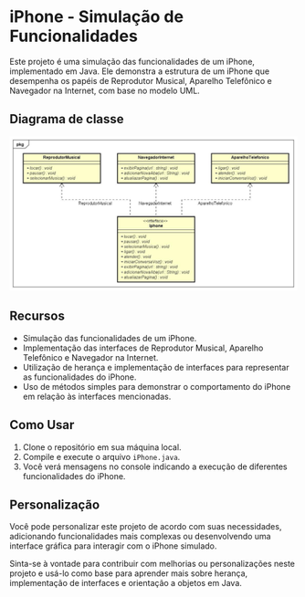 # iPhone - Simulação de Funcionalidades

Este projeto é uma simulação das funcionalidades de um iPhone, implementado em Java. Ele demonstra a estrutura de um iPhone que desempenha os papéis de Reprodutor Musical, Aparelho Telefônico e Navegador na Internet, com base no modelo UML.

## Diagrama de classe

![Alt text](<../Class Diagram0.jpg>)

## Recursos

- Simulação das funcionalidades de um iPhone.
- Implementação das interfaces de Reprodutor Musical, Aparelho Telefônico e Navegador na Internet.
- Utilização de herança e implementação de interfaces para representar as funcionalidades do iPhone.
- Uso de métodos simples para demonstrar o comportamento do iPhone em relação às interfaces mencionadas.

## Como Usar

1. Clone o repositório em sua máquina local.
2. Compile e execute o arquivo `iPhone.java`.
3. Você verá mensagens no console indicando a execução de diferentes funcionalidades do iPhone.

## Personalização

Você pode personalizar este projeto de acordo com suas necessidades, adicionando funcionalidades mais complexas ou desenvolvendo uma interface gráfica para interagir com o iPhone simulado.

Sinta-se à vontade para contribuir com melhorias ou personalizações neste projeto e usá-lo como base para aprender mais sobre herança, implementação de interfaces e orientação a objetos em Java.


